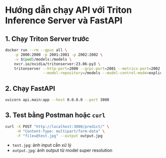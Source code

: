 # Hướng dẫn chạy API với Triton Inference Server và FastAPI

## 1. Chạy Triton Server trước

```bash
docker run --rm --gpus all \
    -p 2000:2000 -p 2001:2001 -p 2002:2002 \
    -v $(pwd)/models:/models \
    nvcr.io/nvidia/tritonserver:23.06-py3 \
    tritonserver --http-port=2000 --grpc-port=2001 --metrics-port=2002 \
                 --model-repository=/models --model-control-mode=explicit
```

## 2. Chạy FastAPI

```bash
uvicorn api.main:app --host 0.0.0.0 --port 3000
```

## 3. Test bằng Postman hoặc `curl`

```bash
curl -X POST "http://localhost:3000/predict/" \
     -H "Content-Type: multipart/form-data" \
     -F "file=@test.jpg" --output output.jpg
```

- `test.jpg`: ảnh input cần xử lý
- `output.jpg`: ảnh output từ model super resolution
